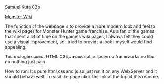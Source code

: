 Samuel Kuta C3b

[Monster Wiki](/views/backup.html)

The function of the webpage is to provide a more modern look and feel to the wiki pages for Monster Hunter game franchise.
As a fan of the games that spent a lot of time on the game's wiki pages, I always felt they could use a visual improvement, so I tried 
to provide a look I myself would find appealing.

Technologies used: HTML,CSS,Javascript, all pure no frameworks no libs no nothing just pain


How to run: It's pure html,css and js so just run it on any Web Server and it should behave well. To visit the page click the link at the top of this readme.
